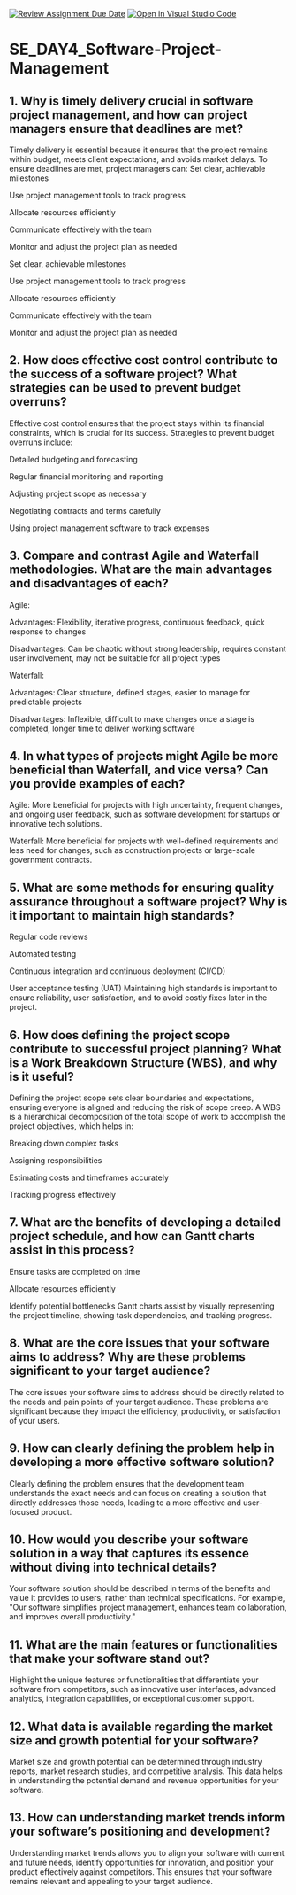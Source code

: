 [![Review Assignment Due Date](https://classroom.github.com/assets/deadline-readme-button-22041afd0340ce965d47ae6ef1cefeee28c7c493a6346c4f15d667ab976d596c.svg)](https://classroom.github.com/a/9pw6JKcu)
[![Open in Visual Studio Code](https://classroom.github.com/assets/open-in-vscode-2e0aaae1b6195c2367325f4f02e2d04e9abb55f0b24a779b69b11b9e10269abc.svg)](https://classroom.github.com/online_ide?assignment_repo_id=18492149&assignment_repo_type=AssignmentRepo)
# SE_DAY4_Software-Project-Management
## 1. Why is timely delivery crucial in software project management, and how can project managers ensure that deadlines are met?
Timely delivery is essential because it ensures that the project remains within budget, meets client expectations, and avoids market delays.
To ensure deadlines are met, project managers can:
Set clear, achievable milestones

Use project management tools to track progress

Allocate resources efficiently

Communicate effectively with the team

Monitor and adjust the project plan as needed

Set clear, achievable milestones

Use project management tools to track progress

Allocate resources efficiently

Communicate effectively with the team

Monitor and adjust the project plan as needed
## 2. How does effective cost control contribute to the success of a software project? What strategies can be used to prevent budget overruns?
Effective cost control ensures that the project stays within its financial constraints, which is crucial for its success. Strategies to prevent budget overruns include:

Detailed budgeting and forecasting

Regular financial monitoring and reporting

Adjusting project scope as necessary

Negotiating contracts and terms carefully

Using project management software to track expenses
## 3. Compare and contrast Agile and Waterfall methodologies. What are the main advantages and disadvantages of each?
Agile:

Advantages: Flexibility, iterative progress, continuous feedback, quick response to changes

Disadvantages: Can be chaotic without strong leadership, requires constant user involvement, may not be suitable for all project types

Waterfall:

Advantages: Clear structure, defined stages, easier to manage for predictable projects

Disadvantages: Inflexible, difficult to make changes once a stage is completed, longer time to deliver working software

## 4. In what types of projects might Agile be more beneficial than Waterfall, and vice versa? Can you provide examples of each?
Agile: More beneficial for projects with high uncertainty, frequent changes, and ongoing user feedback, such as software development for startups or innovative tech solutions.

Waterfall: More beneficial for projects with well-defined requirements and less need for changes, such as construction projects or large-scale government contracts.
## 5. What are some methods for ensuring quality assurance throughout a software project? Why is it important to maintain high standards?
Regular code reviews

Automated testing

Continuous integration and continuous deployment (CI/CD)

User acceptance testing (UAT) Maintaining high standards is important to ensure reliability, user satisfaction, and to avoid costly fixes later in the project.
## 6. How does defining the project scope contribute to successful project planning? What is a Work Breakdown Structure (WBS), and why is it useful?
Defining the project scope sets clear boundaries and expectations, ensuring everyone is aligned and reducing the risk of scope creep. A WBS is a hierarchical decomposition of the total scope of work to accomplish the project objectives, which helps in:

Breaking down complex tasks

Assigning responsibilities

Estimating costs and timeframes accurately

Tracking progress effectively
## 7. What are the benefits of developing a detailed project schedule, and how can Gantt charts assist in this process?
Ensure tasks are completed on time

Allocate resources efficiently

Identify potential bottlenecks Gantt charts assist by visually representing the project timeline, showing task dependencies, and tracking progress.
## 8. What are the core issues that your software aims to address? Why are these problems significant to your target audience?
The core issues your software aims to address should be directly related to the needs and pain points of your target audience. These problems are significant because they impact the efficiency, productivity, or satisfaction of your users.
## 9. How can clearly defining the problem help in developing a more effective software solution?
Clearly defining the problem ensures that the development team understands the exact needs and can focus on creating a solution that directly addresses those needs, leading to a more effective and user-focused product.
## 10. How would you describe your software solution in a way that captures its essence without diving into technical details?
Your software solution should be described in terms of the benefits and value it provides to users, rather than technical specifications. For example, "Our software simplifies project management, enhances team collaboration, and improves overall productivity."
## 11. What are the main features or functionalities that make your software stand out?
Highlight the unique features or functionalities that differentiate your software from competitors, such as innovative user interfaces, advanced analytics, integration capabilities, or exceptional customer support.
## 12. What data is available regarding the market size and growth potential for your software?
Market size and growth potential can be determined through industry reports, market research studies, and competitive analysis. This data helps in understanding the potential demand and revenue opportunities for your software.
## 13. How can understanding market trends inform your software’s positioning and development?
Understanding market trends allows you to align your software with current and future needs, identify opportunities for innovation, and position your product effectively against competitors. This ensures that your software remains relevant and appealing to your target audience.
